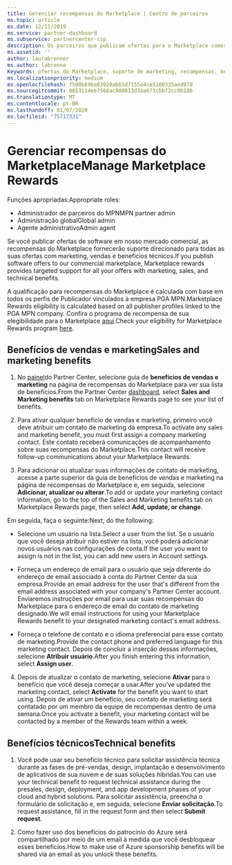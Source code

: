 ```yaml
---
title: Gerenciar recompensas do Marketplace | Centro de parceiros
ms.topic: article
ms.date: 12/11/2019
ms.service: partner-dashboard
ms.subservice: partnercenter-csp
description: Os parceiros que publicam ofertas para o Marketplace comercial estão qualificados para os benefícios que oferecem suporte de marketing.
ms.assetid: ''
author: laurabrenner
ms.author: labrenne
Keywords: ofertas do Marketplace, suporte de marketing, recompensas, benefícios do Publicador
ms.localizationpriority: medium
ms.openlocfilehash: f508b69ba03920ab65d7155a4ce5100335aed970
ms.sourcegitcommit: 0053114ee7568ac980813d3aa673cbb72cc0b186
ms.translationtype: MT
ms.contentlocale: pt-BR
ms.lasthandoff: 01/07/2020
ms.locfileid: "75717331"
---
```

# <a name="manage-marketplace-rewards"></a><span data-ttu-id="5d4c4-104">Gerenciar recompensas do Marketplace</span><span class="sxs-lookup"><span data-stu-id="5d4c4-104">Manage Marketplace Rewards</span></span>

<span data-ttu-id="5d4c4-105">Funções apropriadas:</span><span class="sxs-lookup"><span data-stu-id="5d4c4-105">Appropriate roles:</span></span>

- <span data-ttu-id="5d4c4-106">Administrador de parceiros do MPN</span><span class="sxs-lookup"><span data-stu-id="5d4c4-106">MPN partner admin</span></span>
- <span data-ttu-id="5d4c4-107">Administração global</span><span class="sxs-lookup"><span data-stu-id="5d4c4-107">Global admin</span></span>
- <span data-ttu-id="5d4c4-108">Agente administrativo</span><span class="sxs-lookup"><span data-stu-id="5d4c4-108">Admin agent</span></span>

<span data-ttu-id="5d4c4-109">Se você publicar ofertas de software em nosso mercado comercial, as recompensas do Marketplace fornecerão suporte direcionado para todas as suas ofertas com marketing, vendas e benefícios técnicos.</span><span class="sxs-lookup"><span data-stu-id="5d4c4-109">If you  publish software offers to our commercial marketplace, Marketplace rewards provides targeted support for all your offers with marketing, sales, and technical benefits.</span></span> 

<span data-ttu-id="5d4c4-110">A qualificação para recompensas do Marketplace é calculada com base em todos os perfis de Publicador vinculados à empresa PGA MPN.</span><span class="sxs-lookup"><span data-stu-id="5d4c4-110">Marketplace Rewards eligibility is calculated based on all publisher profiles linked to the PGA MPN company.</span></span> <span data-ttu-id="5d4c4-111">Confira o programa de recompensa de sua elegibilidade para o Marketplace [aqui](https://partner.microsoft.com/dashboard/mpn/program/commercialmarketplace).</span><span class="sxs-lookup"><span data-stu-id="5d4c4-111">Check your eligibility for Marketplace Rewards program [here](https://partner.microsoft.com/dashboard/mpn/program/commercialmarketplace).</span></span> 


## <a name="sales-and-marketing-benefits"></a><span data-ttu-id="5d4c4-112">Benefícios de vendas e marketing</span><span class="sxs-lookup"><span data-stu-id="5d4c4-112">Sales and marketing benefits</span></span>

1. <span data-ttu-id="5d4c4-113">No [painel](https://partner.microsoft.com/dashboard)do Partner Center, selecione guia de **benefícios de vendas e marketing** na página de recompensas do Marketplace para ver sua lista de benefícios.</span><span class="sxs-lookup"><span data-stu-id="5d4c4-113">From the Partner Center [dashboard](https://partner.microsoft.com/dashboard), select **Sales and Marketing benefits** tab on Marketplace Rewards page to see your list of benefits.</span></span> 

2. <span data-ttu-id="5d4c4-114">Para ativar qualquer benefício de vendas e marketing, primeiro você deve atribuir um contato de marketing da empresa.</span><span class="sxs-lookup"><span data-stu-id="5d4c4-114">To activate any sales and marketing benefit, you must first assign a company marketing contact.</span></span> <span data-ttu-id="5d4c4-115">Este contato receberá comunicações de acompanhamento sobre suas recompensas do Marketplace.</span><span class="sxs-lookup"><span data-stu-id="5d4c4-115">This contact will receive follow-up communications about your Marketplace Rewards.</span></span>

3. <span data-ttu-id="5d4c4-116">Para adicionar ou atualizar suas informações de contato de marketing, acesse a parte superior da guia de benefícios de vendas e marketing na página de recompensas do Marketplace e, em seguida, selecione **Adicionar, atualizar ou alterar**.</span><span class="sxs-lookup"><span data-stu-id="5d4c4-116">To add or update your marketing contact information, go to the top of the Sales and Marketing benefits tab on Marketplace Rewards page, then select **Add, update, or change**.</span></span> 

<span data-ttu-id="5d4c4-117">Em seguida, faça o seguinte:</span><span class="sxs-lookup"><span data-stu-id="5d4c4-117">Next, do the following:</span></span>

  - <span data-ttu-id="5d4c4-118">Selecione um usuário na lista.</span><span class="sxs-lookup"><span data-stu-id="5d4c4-118">Select a user from the list.</span></span> <span data-ttu-id="5d4c4-119">Se o usuário que você deseja atribuir não estiver na lista, você poderá adicionar novos usuários nas configurações de conta.</span><span class="sxs-lookup"><span data-stu-id="5d4c4-119">If the user you want to assign is not in the list, you can add new users in Account settings.</span></span>

  - <span data-ttu-id="5d4c4-120">Forneça um endereço de email para o usuário que seja diferente do endereço de email associado à conta do Partner Center da sua empresa.</span><span class="sxs-lookup"><span data-stu-id="5d4c4-120">Provide an email address for the user that's different from the email address associated with your company's Partner Center account.</span></span> <span data-ttu-id="5d4c4-121">Enviaremos instruções por email para usar suas recompensas do Marketplace para o endereço de email do contato de marketing designado.</span><span class="sxs-lookup"><span data-stu-id="5d4c4-121">We will email instructions for using your Marketplace Rewards benefit to your designated marketing contact's email address.</span></span>

  - <span data-ttu-id="5d4c4-122">Forneça o telefone de contato e o idioma preferencial para esse contato de marketing.</span><span class="sxs-lookup"><span data-stu-id="5d4c4-122">Provide the contact phone and preferred language for this marketing contact.</span></span> <span data-ttu-id="5d4c4-123">Depois de concluir a inserção dessas informações, selecione **Atribuir usuário**.</span><span class="sxs-lookup"><span data-stu-id="5d4c4-123">After you finish entering this information, select **Assign user**.</span></span>

4. <span data-ttu-id="5d4c4-124">Depois de atualizar o contato de marketing, selecione **Ativar** para o benefício que você deseja começar a usar.</span><span class="sxs-lookup"><span data-stu-id="5d4c4-124">After you’ve updated the marketing contact, select **Activate** for the benefit you want to start using.</span></span> <span data-ttu-id="5d4c4-125">Depois de ativar um benefício, seu contato de marketing será contatado por um membro da equipe de recompensas dentro de uma semana.</span><span class="sxs-lookup"><span data-stu-id="5d4c4-125">Once you activate a benefit, your marketing contact will be contacted by a member of the Rewards team within a week.</span></span>

## <a name="technical-benefits"></a><span data-ttu-id="5d4c4-126">Benefícios técnicos</span><span class="sxs-lookup"><span data-stu-id="5d4c4-126">Technical benefits</span></span>

1. <span data-ttu-id="5d4c4-127">Você pode usar seu benefício técnico para solicitar assistência técnica durante as fases de pré-vendas, design, implantação e desenvolvimento de aplicativos de sua nuvem e de suas soluções híbridas.</span><span class="sxs-lookup"><span data-stu-id="5d4c4-127">You can use your technical benefit to request technical assistance during the presales, design, deployment, and app development phases of your cloud and hybrid solutions.</span></span> <span data-ttu-id="5d4c4-128">Para solicitar assistência, preencha o formulário de solicitação e, em seguida, selecione **Enviar solicitação**.</span><span class="sxs-lookup"><span data-stu-id="5d4c4-128">To request assistance, fill in the request form and then select **Submit request**.</span></span>

2. <span data-ttu-id="5d4c4-129">Como fazer uso dos benefícios do patrocínio do Azure será compartilhado por meio de um email à medida que você desbloquear esses benefícios.</span><span class="sxs-lookup"><span data-stu-id="5d4c4-129">How to make use of Azure sponsorship benefits will be shared via an email as you unlock these benefits.</span></span> 

